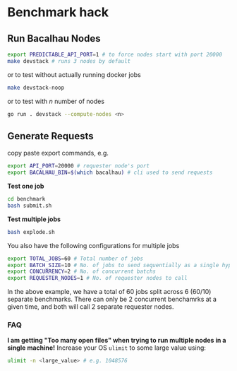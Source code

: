 # Benchmark hack

## Run Bacalhau Nodes
```bash
export PREDICTABLE_API_PORT=1 # to force nodes start with port 20000
make devstack # runs 3 nodes by default
```
or to test without actually running docker jobs

```bash
make devstack-noop
```

or to test with *n* number of nodes
```bash
go run . devstack --compute-nodes <n>
```

## Generate Requests

copy paste export commands, e.g.
```bash
export API_PORT=20000 # requester node's port
export BACALHAU_BIN=$(which bacalhau) # cli used to send requests
```

**Test one job**

```bash
cd benchmark
bash submit.sh
```

**Test multiple jobs**

```bash
bash explode.sh
```

You also have the following configurations for multiple jobs
```bash
export TOTAL_JOBS=60 # Total number of jobs
export BATCH_SIZE=10 # No. of jobs to send sequentially as a single hyperfine run
export CONCURRENCY=2 # No. of concurrent batchs
export REQUESTER_NODES=1 # No. of requester nodes to call
```
In the above example, we have a total of 60 jobs split across 6 (60/10) separate benchmarks. There can only be 2 concurrent benchamrks at a given time, and both will call 2 separate requester nodes.


### FAQ
**I am getting "Too many open files" when trying to run multiple nodes in a single machine!**
Increase your OS `ulimit` to some large value using:
```bash
ulimit -n <large_value> # e.g. 1048576
 ```
